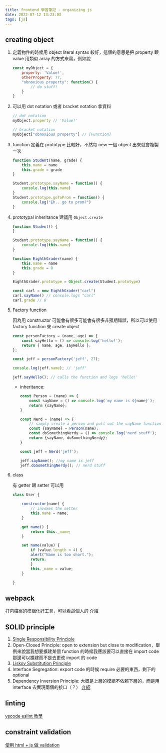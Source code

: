 ```yaml
---
title: frontend 學習筆記 - organizing js
date: 2022-07-12 13:23:03
tags: [js]
---
```


## creating object

1. 定義物件的時候用 object literal syntax 較好，這個的意思是把 property 跟 value 用類似 array 的方式來寫，例如說

    ```javascript
    const myObject = {
        property: 'Value!',
        otherProperty: 77,
        "obnoxious property": function() {
            // do stuff!
        }
    }
    ```

2. 可以用 dot notation 或者 bracket notation 拿資料

    ```javascript
    // dot notation
    myObject.property // 'Value!'

    // bracket notation
    myObject["obnoxious property"] // [Function]
    ```

3. function 定義在 prototype 比較好，不然每 new 一個 object 出來就會複製一次

    ```javascript
    function Student(name, grade) {
        this.name = name
        this.grade = grade
    }

    Student.prototype.sayName = function() {
        console.log(this.name)
    }
    Student.prototype.goToProm = function() {
        console.log("Eh.. go to prom?")
    }
    ```

4. prototypal inheritance 建議用 `Object.create`

    ```javascript
    function Student() {
    }

    Student.prototype.sayName = function() {
        console.log(this.name)
    }

    function EighthGrader(name) {
        this.name = name
        this.grade = 8
    }

    EighthGrader.prototype = Object.create(Student.prototype)

    const carl = new EighthGrader("carl")
    carl.sayName() // console.logs "carl"
    carl.grade // 8
    ```

5. Factory function

    因為用 constructor 可能會有很多可能會有很多非預期錯誤，所以可以使用 factory function 來 create object

    ```javascript
    const personFactory = (name, age) => {
        const sayHello = () => console.log('hello!');
        return { name, age, sayHello };
    };

    const jeff = personFactory('jeff', 27);

    console.log(jeff.name); // 'jeff'

    jeff.sayHello(); // calls the function and logs 'hello!'
    ```

    - inheritance:

        ```javascript
        const Person = (name) => {
            const sayName = () => console.log(`my name is ${name}`);
            return {sayName};
        }

        const Nerd = (name) => {
            // simply create a person and pull out the sayName function with destructuring assignment syntax!
            const {sayName} = Person(name);
            const doSomethingNerdy = () => console.log('nerd stuff');
            return {sayName, doSomethingNerdy};
        }

        const jeff = Nerd('jeff');

        jeff.sayName(); //my name is jeff
        jeff.doSomethingNerdy(); // nerd stuff
        ```

6. class

    有 getter 跟 setter 可以用

    ```javascript
    class User {

        constructor(name) {
            // invokes the setter
            this.name = name;
        }

        get name() {
            return this._name;
        }

        set name(value) {
            if (value.length < 4) {
            alert("Name is too short.");
            return;
            }
            this._name = value;
        }

    }
    ```

## webpack

打包檔案的模組化好工具，可以看這個人的 [介紹](https://neighborhood999.github.io/webpack-tutorial-gitbook/Part1/)

## SOLID principle

1. [Single Responsibility Principle](https://medium.com/程式愛好者/使人瘋狂的-solid-原則-單一職責原則-single-responsibility-principle-c2c4bd9b4e79)
2. Open-Closed Principle: open to extension but close to modification，舉例來說當我想要擴建某個 function 的時候我應該要可以直接在 import code 那邊可以擴建而不是去更改 import 的 code
3. [Liskov Substitution Principle](https://stackoverflow.com/questions/56860/what-is-an-example-of-the-liskov-substitution-principle#answer-584732)
4. Interface Segregation: export code 的時候 require 必要的東西，剩下的 optional
5. Dependency Inversion Principle: 大概是上層的模組不依賴下層的，而是用 interface 去實現兩個的接口（？） [介紹](https://www.jyt0532.com/2020/03/24/dip/)

## linting

[vscode eslint 教學](https://www.digitalocean.com/community/tutorials/linting-and-formatting-with-eslint-in-vs-code)

## constraint validation

[使用 html + js 做 validation](https://developer.mozilla.org/en-US/docs/Web/API/Constraint_validation)
